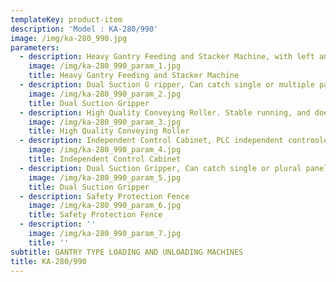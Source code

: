 ```yaml
---
templateKey: product-item
description: 'Model : KA-280/990'
image: /img/ka-280_990.jpg
parameters:
  - description: Heavy Gantry Feeding and Stacker Machine, with left and right lifter working together improve work efficiency, suitable for mass continuous production
    image: /img/ka-280_990_param_1.jpg
    title: Heavy Gantry Feeding and Stacker Machine
  - description: Dual Suction G ripper, Can catch single or multiple panels.
    image: /img/ka-280_990_param_2.jpg
    title: Dual Suction Gripper
  - description: High Quality Conveying Roller. Stable running, and does not scratch panel
    image: /img/ka-280_990_param_3.jpg
    title: High Quality Conveying Roller
  - description: Independent Control Cabinet, PLC independent controoler and frequancy controller.
    image: /img/ka-280_990_param_4.jpg
    title: Independent Control Cabinet
  - description: Dual Suction Gripper, Can catch single or plural panels.
    image: /img/ka-280_990_param_5.jpg
    title: Dual Suction Gripper
  - description: Safety Protection Fence
    image: /img/ka-280_990_param_6.jpg
    title: Safety Protection Fence
  - description: ''
    image: /img/ka-280_990_param_7.jpg
    title: ''
subtitle: GANTRY TYPE LOADING AND UNLOADING MACHINES
title: KA-280/990
---
```

